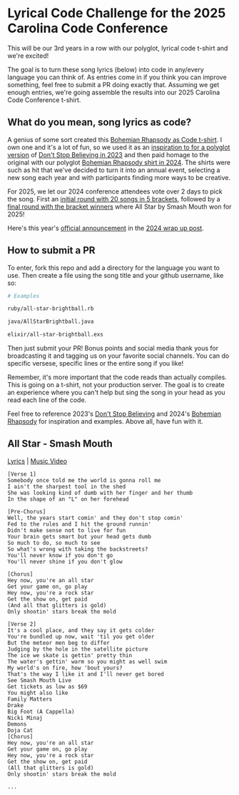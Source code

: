 # Lyrical Code Challenge for the 2025 Carolina Code Conference

This will be our 3rd years in a row with our polyglot, lyrical code t-shirt and we're excited!

The goal is to turn these song lyrics (below) into code in any/every language you can think of. As entries come in if you think you can improve something, feel free to submit a PR doing exactly that. Assuming we get enough entries, we're going assemble the results into our 2025 Carolina Code Conference t-shirt.

## What do you mean, song lyrics as code?

A genius of some sort created this [Bohemian Rhapsody as Code t-shirt](https://user-images.githubusercontent.com/400920/235378344-93d0ef0a-0913-4109-bd4d-638d3da32eae.png). I own one and it's a lot of fun, so we used it as an [inspiration to for a polyglot version](https://blog.carolina.codes/p/lyrical-code-challenge-dont-stop) of [Don't Stop Believing in 2023](https://blog.carolina.codes/p/our-crowdsourced-shirt-is-ready) and then paid homage to the original with our polyglot [Bohemian Rhapsody shirt in 2024](https://blog.carolina.codes/p/our-2024-lyrical-code-t-shirt-is). The shirts were such as hit that we've decided to turn it into an annual event, selecting a new song each year and with participants finding more ways to be creative.

For 2025, we let our 2024 conference attendees vote over 2 days to pick the song. First an [initial round with 20 songs in 5 brackets](https://blog.carolina.codes/p/round-1-2025-lyrical-code-challenge), followed by a [final round with the bracket winners](https://blog.carolina.codes/p/lyrical-code-challenge-2025-final) where All Star by Smash Mouth won for 2025!

Here's this year's [official announcement](https://blog.carolina.codes/i/148154944/youre-an-all-star) in the [2024 wrap up post](https://blog.carolina.codes/p/2024-carolina-code-conference-wrap).

## How to submit a PR

To enter, fork this repo and add a directory for the language you want to use. Then create a file using the song title and your github username, like so:

```bash
# Examples

ruby/all-star-brightball.rb

java/AllStarBrightball.java

elixir/all-star-brightball.exs
```

Then just submit your PR! Bonus points and social media thank yous for broadcasting it and tagging us on your favorite social channels. You can do specific versese, specific lines or the entire song if you like!

Remember, it's more important that the code reads than actually compiles. This is going on a t-shirt, not your production server. The goal is to create an experience where you can't help but sing the song in your head as you read each line of the code.

Feel free to reference 2023's [Don't Stop Believing](completed_versions/dontstopbelieving/final.md) and 2024's [Bohemian Rhapsody](completed_versions/bohemianrhapsody/final.md) for inspiration and examples.  Above all, have fun with it.

## All Star - Smash Mouth

[Lyrics](https://genius.com/Smash-mouth-all-star-lyrics) | [Music Video](https://www.youtube.com/watch?v=L_jWHffIx5E)

```
[Verse 1]
Somebody once told me the world is gonna roll me
I ain't the sharpest tool in the shed
She was looking kind of dumb with her finger and her thumb
In the shape of an "L" on her forehead

[Pre-Chorus]
Well, the years start comin' and they don't stop comin'
Fed to the rules and I hit the ground runnin'
Didn't make sense not to live for fun
Your brain gets smart but your head gets dumb
So much to do, so much to see
So what's wrong with taking the backstreets?
You'll never know if you don't go
You'll never shine if you don't glow

[Chorus]
Hey now, you're an all star
Get your game on, go play
Hey now, you're a rock star
Get the show on, get paid
(And all that glitters is gold)
Only shootin' stars break the mold

[Verse 2]
It's a cool place, and they say it gets colder
You're bundled up now, wait 'til you get older
But the meteor men beg to differ
Judging by the hole in the satellite picture
The ice we skate is gettin' pretty thin
The water's gettin' warm so you might as well swim
My world's on fire, how 'bout yours?
That's the way I like it and I'll never get bored
See Smash Mouth Live
Get tickets as low as $69
You might also like
Family Matters
Drake
Big Foot (A Cappella)
Nicki Minaj
Demons
Doja Cat
[Chorus]
Hey now, you're an all star
Get your game on, go play
Hey now, you're a rock star
Get the show on, get paid
(All that glitters is gold)
Only shootin' stars break the mold

...
```
